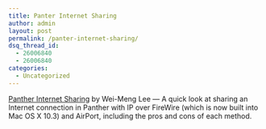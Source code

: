 ```yaml
---
title: Panter Internet Sharing
author: admin
layout: post
permalink: /panter-internet-sharing/
dsq_thread_id:
  - 26006840
  - 26006840
categories:
  - Uncategorized
---
```

[Panther Internet Sharing][1] by Wei-Meng Lee &#8212; A quick look at sharing an Internet connection in Panther with IP over FireWire (which is now built into Mac OS X 10.3) and AirPort, including the pros and cons of each method.

 [1]: http://macdevcenter.com/pub/a/mac/2003/11/11/panther_internet.html1